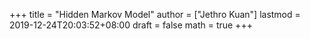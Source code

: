 +++
title = "Hidden Markov Model"
author = ["Jethro Kuan"]
lastmod = 2019-12-24T20:03:52+08:00
draft = false
math = true
+++
